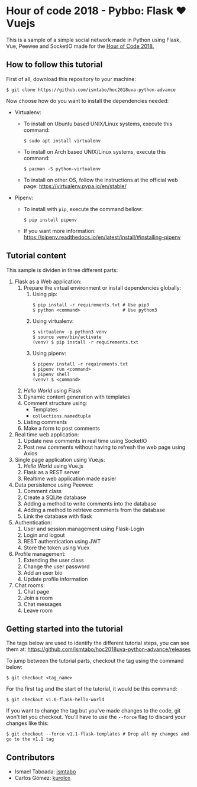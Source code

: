 # Hour of code 2018 - Pybbo: Flask ♥️ Vuejs

This is a sample of a simple social network made in Python using Flask, Vue, Peewee and SocketIO made for the [Hour of Code 2018.](http://eventos.uva.es/27587/detail/la-hora-del-codigo-2018.html)

## How to follow this tutorial

First of all, download this repository to your machine:
```
$ git clone https://github.com/ismtabo/hoc2018uva-python-advance
```

Now choose how do you want to install the dependencies needed:

- Virtualenv: 
    - To install on Ubuntu based UNIX/Linux systems, execute this command:
        ```
        $ sudo apt install virtualenv
        ```
    - To install on Arch based UNIX/Linux systems, execute this command:
        ```
        $ pacman -S python-virtualenv
        ```
    - To install on other OS, follow the instructions at the official web page: https://virtualenv.pypa.io/en/stable/

- Pipenv:
	- To install with `pip`, execute the command bellow:
		```
		$ pip install pipenv
		```
	- If you want more information: https://pipenv.readthedocs.io/en/latest/install/#installing-pipenv

## Tutorial content

This sample is dividen in three different parts:

1. Flask as a Web application:
    1. Prepare the virtual environment or install dependencies globally:
		1. Using pip:
			```
			$ pip install -r requirements.txt # Use pip3
			$ python <command>                # Use python3
			```
		2. Using virtualenv:
			```
			$ virtualenv -p python3 venv
			$ source venv/bin/activate
			(venv) $ pip install -r requirements.txt
			```
		3. Using pipenv:
			```
			$ pipenv install -r requirements.txt
			$ pipenv run <command>
			$ pipenv shell
			(venv) $ <command>
			```
    2. _Hello World_ using Flask
    3. Dynamic content generation with templates
    4. Comment structure using:
        - Templates
        - `collections.namedtuple`
    5. Listing comments
    6. Make a form to post comments
2. Real time web application:
	1. Update new comments in real time using SocketIO
	2. Post new comments without having to refresh the web page using Axios
3. Single page application using Vue.js:
	1. _Hello World_ using Vue.js
	2. Flask as a REST server
	3. Realtime web application made easier
4. Data persistence using Peewee:
    1. Comment class
    2. Create a SQLite database
    3. Adding a method to write comments into the database
    4. Adding a method to retrieve comments from the database
    5. Link the database with flask
5. Authentication:
	1. User and session management using Flask-Login
	2. Login and logout
	3. REST authentication using JWT
	4. Store the token using Vuex
6. Profile management:
	1. Extending the user class
	2. Change the user password
	3. Add an user bio
	4. Update profile information
7. Chat rooms:
	1. Chat page
	2. Join a room
	3. Chat messages
	4. Leave room


## Getting started into the tutorial

The tags below are used to identify the different tutorial steps, you can see them at: https://github.com/ismtabo/hoc2018uva-python-advance/releases

To jump between the tutorial parts, checkout the tag using the command below:
```
$ git checkout <tag_name>
```

For the first tag and the start of the tutorial, it would be this command:
```
$ git checkout v1.0-flask-hello-world
```

If you want to change the tag but you've made changes to the code, git won't let you checkout. You'll have to use the `--force` flag to discard your changes like this:
```
$ git checkout --force v1.1-flask-templates # Drop all my changes and go to the v1.1 tag
```

Contributors
---
- Ismael Taboada: [ismtabo](https://github.com/ismtabo)
- Carlos Gómez: [kurolox](https://github.com/kurolox)
